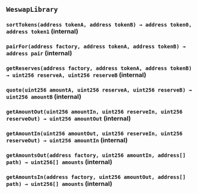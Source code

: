 ## `WeswapLibrary`






### `sortTokens(address tokenA, address tokenB) → address token0, address token1` (internal)





### `pairFor(address factory, address tokenA, address tokenB) → address pair` (internal)





### `getReserves(address factory, address tokenA, address tokenB) → uint256 reserveA, uint256 reserveB` (internal)





### `quote(uint256 amountA, uint256 reserveA, uint256 reserveB) → uint256 amountB` (internal)





### `getAmountOut(uint256 amountIn, uint256 reserveIn, uint256 reserveOut) → uint256 amountOut` (internal)





### `getAmountIn(uint256 amountOut, uint256 reserveIn, uint256 reserveOut) → uint256 amountIn` (internal)





### `getAmountsOut(address factory, uint256 amountIn, address[] path) → uint256[] amounts` (internal)





### `getAmountsIn(address factory, uint256 amountOut, address[] path) → uint256[] amounts` (internal)






